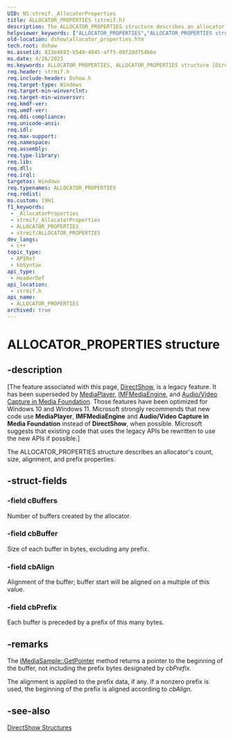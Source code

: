 ```yaml
---
UID: NS:strmif._AllocatorProperties
title: ALLOCATOR_PROPERTIES (strmif.h)
description: The ALLOCATOR_PROPERTIES structure describes an allocator's count, size, alignment, and prefix properties.
helpviewer_keywords: ["ALLOCATOR_PROPERTIES","ALLOCATOR_PROPERTIES structure [DirectShow]","ALLOCATOR_PROPERTIESStructure","dshow.allocator_properties","strmif/ALLOCATOR_PROPERTIES"]
old-location: dshow\allocator_properties.htm
tech.root: dshow
ms.assetid: 813e4693-b549-4045-aff5-08f2dd754b6e
ms.date: 4/26/2023
ms.keywords: ALLOCATOR_PROPERTIES, ALLOCATOR_PROPERTIES structure [DirectShow], ALLOCATOR_PROPERTIESStructure, dshow.allocator_properties, strmif/ALLOCATOR_PROPERTIES
req.header: strmif.h
req.include-header: Dshow.h
req.target-type: Windows
req.target-min-winverclnt: 
req.target-min-winversvr: 
req.kmdf-ver: 
req.umdf-ver: 
req.ddi-compliance: 
req.unicode-ansi: 
req.idl: 
req.max-support: 
req.namespace: 
req.assembly: 
req.type-library: 
req.lib: 
req.dll: 
req.irql: 
targetos: Windows
req.typenames: ALLOCATOR_PROPERTIES
req.redist: 
ms.custom: 19H1
f1_keywords:
 - _AllocatorProperties
 - strmif/_AllocatorProperties
 - ALLOCATOR_PROPERTIES
 - strmif/ALLOCATOR_PROPERTIES
dev_langs:
 - c++
topic_type:
 - APIRef
 - kbSyntax
api_type:
 - HeaderDef
api_location:
 - strmif.h
api_name:
 - ALLOCATOR_PROPERTIES
archived: true
---
```


# ALLOCATOR_PROPERTIES structure


## -description

\[The feature associated with this page, [DirectShow](/windows/win32/directshow/directshow), is a legacy feature. It has been superseded by [MediaPlayer](/uwp/api/Windows.Media.Playback.MediaPlayer), [IMFMediaEngine](/windows/win32/api/mfmediaengine/nn-mfmediaengine-imfmediaengine), and [Audio/Video Capture in Media Foundation](/windows/win32/medfound/audio-video-capture-in-media-foundation). Those features have been optimized for Windows 10 and Windows 11. Microsoft strongly recommends that new code use **MediaPlayer**, **IMFMediaEngine** and **Audio/Video Capture in Media Foundation** instead of **DirectShow**, when possible. Microsoft suggests that existing code that uses the legacy APIs be rewritten to use the new APIs if possible.\]

The ALLOCATOR_PROPERTIES structure describes an allocator's count, size, alignment, and prefix properties.

## -struct-fields

### -field cBuffers

Number of buffers created by the allocator.

### -field cbBuffer

Size of each buffer in bytes, excluding any prefix.

### -field cbAlign

Alignment of the buffer; buffer start will be aligned on a multiple of this value.

### -field cbPrefix

Each buffer is preceded by a prefix of this many bytes.

## -remarks

The <a href="/windows/desktop/api/strmif/nf-strmif-imediasample-getpointer">IMediaSample::GetPointer</a> method returns a pointer to the beginning of the buffer, not including the prefix bytes designated by <i>cbPrefix</i>.

The alignment is applied to the prefix data, if any. If a nonzero prefix is used, the beginning of the prefix is aligned according to <i>cbAlign</i>.

## -see-also

<a href="/windows/desktop/DirectShow/directshow-structures">DirectShow Structures</a>